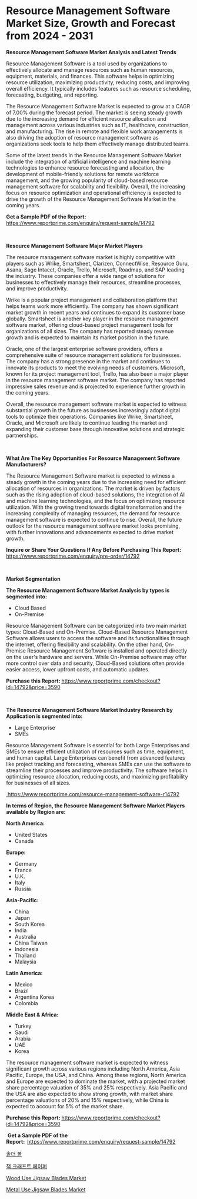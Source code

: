 <p><h1>Resource Management Software Market Size, Growth and Forecast from 2024 - 2031</h1></p><p><strong>Resource Management Software Market Analysis and Latest Trends</strong></p>
<p><p>Resource Management Software is a tool used by organizations to effectively allocate and manage resources such as human resources, equipment, materials, and finances. This software helps in optimizing resource utilization, maximizing productivity, reducing costs, and improving overall efficiency. It typically includes features such as resource scheduling, forecasting, budgeting, and reporting.</p><p>The Resource Management Software Market is expected to grow at a CAGR of 7.00% during the forecast period. The market is seeing steady growth due to the increasing demand for efficient resource allocation and management across various industries such as IT, healthcare, construction, and manufacturing. The rise in remote and flexible work arrangements is also driving the adoption of resource management software as organizations seek tools to help them effectively manage distributed teams.</p><p>Some of the latest trends in the Resource Management Software Market include the integration of artificial intelligence and machine learning technologies to enhance resource forecasting and allocation, the development of mobile-friendly solutions for remote workforce management, and the growing popularity of cloud-based resource management software for scalability and flexibility. Overall, the increasing focus on resource optimization and operational efficiency is expected to drive the growth of the Resource Management Software Market in the coming years.</p></p>
<p><strong>Get a Sample PDF of the Report:&nbsp;</strong> <a href="https://www.reportprime.com/enquiry/request-sample/14792">https://www.reportprime.com/enquiry/request-sample/14792</a></p>
<p>&nbsp;</p>
<p><strong>Resource Management Software Major Market Players</strong></p>
<p><p>The resource management software market is highly competitive with players such as Wrike, Smartsheet, Clarizen, ConnectWise, Resource Guru, Asana, Sage Intacct, Oracle, Trello, Microsoft, Roadmap, and SAP leading the industry. These companies offer a wide range of solutions for businesses to effectively manage their resources, streamline processes, and improve productivity.</p><p>Wrike is a popular project management and collaboration platform that helps teams work more efficiently. The company has shown significant market growth in recent years and continues to expand its customer base globally. Smartsheet is another key player in the resource management software market, offering cloud-based project management tools for organizations of all sizes. The company has reported steady revenue growth and is expected to maintain its market position in the future.</p><p>Oracle, one of the largest enterprise software providers, offers a comprehensive suite of resource management solutions for businesses. The company has a strong presence in the market and continues to innovate its products to meet the evolving needs of customers. Microsoft, known for its project management tool, Trello, has also been a major player in the resource management software market. The company has reported impressive sales revenue and is projected to experience further growth in the coming years.</p><p>Overall, the resource management software market is expected to witness substantial growth in the future as businesses increasingly adopt digital tools to optimize their operations. Companies like Wrike, Smartsheet, Oracle, and Microsoft are likely to continue leading the market and expanding their customer base through innovative solutions and strategic partnerships.</p></p>
<p>&nbsp;</p>
<p><strong>What Are The Key Opportunities For Resource Management Software Manufacturers?</strong></p>
<p><p>The Resource Management Software market is expected to witness a steady growth in the coming years due to the increasing need for efficient allocation of resources in organizations. The market is driven by factors such as the rising adoption of cloud-based solutions, the integration of AI and machine learning technologies, and the focus on optimizing resource utilization. With the growing trend towards digital transformation and the increasing complexity of managing resources, the demand for resource management software is expected to continue to rise. Overall, the future outlook for the resource management software market looks promising, with further innovations and advancements expected to drive market growth.</p></p>
<p><strong>Inquire or Share Your Questions If Any Before Purchasing This Report:</strong> <a href="https://www.reportprime.com/enquiry/pre-order/14792">https://www.reportprime.com/enquiry/pre-order/14792</a></p>
<p>&nbsp;</p>
<p><strong>Market Segmentation</strong></p>
<p><strong>The Resource Management Software Market Analysis by types is segmented into:</strong></p>
<p><ul><li>Cloud Based</li><li>On-Premise</li></ul></p>
<p><p>Resource Management Software can be categorized into two main market types: Cloud-Based and On-Premise. Cloud-Based Resource Management Software allows users to access the software and its functionalities through the internet, offering flexibility and scalability. On the other hand, On-Premise Resource Management Software is installed and operated directly on the user's hardware and servers. While On-Premise software may offer more control over data and security, Cloud-Based solutions often provide easier access, lower upfront costs, and automatic updates.</p></p>
<p><strong>Purchase this Report:&nbsp;</strong><a href="https://www.reportprime.com/checkout?id=14792&price=3590">https://www.reportprime.com/checkout?id=14792&price=3590</a></p>
<p>&nbsp;</p>
<p><strong>The Resource Management Software Market Industry Research by Application is segmented into:</strong></p>
<p><ul><li>Large Enterprise</li><li>SMEs</li></ul></p>
<p><p>Resource Management Software is essential for both Large Enterprises and SMEs to ensure efficient utilization of resources such as time, equipment, and human capital. Large Enterprises can benefit from advanced features like project tracking and forecasting, whereas SMEs can use the software to streamline their processes and improve productivity. The software helps in optimizing resource allocation, reducing costs, and maximizing profitability for businesses of all sizes.</p></p>
<p><a href="https://www.reportprime.com/resource-management-software-r14792">&nbsp;https://www.reportprime.com/resource-management-software-r14792</a></p>
<p><strong>In terms of Region, the Resource Management Software Market Players available by Region are:</strong></p>
<p>
    <p> <strong> North America: </strong>
        <ul>
            <li>United States</li>
            <li>Canada</li>
        </ul>
        </p> 
    <p> <strong> Europe: </strong>
        <ul>
            <li>Germany</li>
            <li>France</li>
            <li>U.K.</li>
            <li>Italy</li>
            <li>Russia</li>
        </ul>
        </p> 
    <p> <strong> Asia-Pacific: </strong>
        <ul>
            <li>China</li>
            <li>Japan</li>
            <li>South Korea</li>
            <li>India</li>
            <li>Australia</li>
            <li>China Taiwan</li>
            <li>Indonesia</li>
            <li>Thailand</li>
            <li>Malaysia</li>
        </ul>
        </p> 
    <p> <strong> Latin America: </strong>
        <ul>
            <li>Mexico</li>
            <li>Brazil</li>
            <li>Argentina Korea</li>
            <li>Colombia</li>
        </ul>
        </p> 
    <p> <strong> Middle East & Africa: </strong>
        <ul>
            <li>Turkey</li>
            <li>Saudi</li>
            <li>Arabia</li>
            <li>UAE</li>
            <li>Korea</li>
        </ul>
    </p>
    </p>
<p><p>The resource management software market is expected to witness significant growth across various regions including North America, Asia Pacific, Europe, the USA, and China. Among these regions, North America and Europe are expected to dominate the market, with a projected market share percentage valuation of 35% and 25% respectively. Asia Pacific and the USA are also expected to show strong growth, with market share percentage valuations of 20% and 15% respectively, while China is expected to account for 5% of the market share.</p></p>
<p><strong>Purchase this Report: </strong><a href="https://www.reportprime.com/checkout?id=14792&price=3590">https://www.reportprime.com/checkout?id=14792&price=3590</a></p>
<p>&nbsp;<strong>Get a Sample PDF of the Report:&nbsp;&nbsp;</strong><a href="https://www.reportprime.com/enquiry/request-sample/14792">https://www.reportprime.com/enquiry/request-sample/14792</a></p>
<p><strong></strong></p>
<p><p><a href="https://medium.com/@xiomaraborjasd54/%EA%B8%80%EB%A1%9C%EB%B2%8C-%EC%86%94%EB%8D%94-%EB%B3%BC-%EC%82%B0%EC%97%85-%EC%9C%A0%ED%98%95-%EC%9D%91%EC%9A%A9-%EC%8B%9C%EC%9E%A5-%EC%B0%B8%EC%97%AC%EC%9E%90-%EC%A7%80%EC%97%AD%EB%B3%84-%EC%84%B1%EC%9E%A5-%EB%B6%84%EC%84%9D-%EA%B7%B8%EB%A6%AC%EA%B3%A0-%EB%AF%B8%EB%9E%98-%EC%8B%9C%EB%82%98%EB%A6%AC%EC%98%A4-2024-2031-a6f0f6dccc72">솔더 볼</a></p><p><a href="https://medium.com/@xiomaraborjasd54/2024%EB%85%84%EB%B6%80%ED%84%B0-2031%EB%85%84%EA%B9%8C%EC%A7%80-%EC%9D%B4%EB%8F%99%ED%95%9C-sack-kraft-papers-%EC%8B%9C%EC%9E%A5-%EC%A0%90%EC%9C%A0%EC%9C%A8-%EB%B0%8F-%EA%B2%BD%EC%9F%81-%ED%99%98%EA%B2%BD%EC%97%90-%EB%8C%80%ED%95%9C-%ED%86%B5%EC%B0%B0%EB%A0%A5-4e23f5272aa0">잭 크래프트 페이퍼</a></p><p><a href="https://medium.com/@brennakessler/insights-into-the-wood-use-jigsaw-blades-market-market-players-market-size-geographical-regions-8b396324d568">Wood Use Jigsaw Blades Market</a></p><p><a href="https://medium.com/@brennakessler/metal-use-jigsaw-blades-market-a-global-and-regional-analysis-focus-on-region-country-level-f339d6a283f7">Metal Use Jigsaw Blades Market</a></p></p>